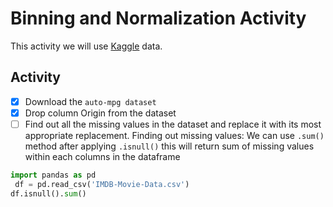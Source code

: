 # Binning and Normalization Activity
This activity we will use [Kaggle](https://www.kaggle.com/code/sachinrajput17/exploratory-data-analysis-for-automobile-data/notebook) data.

## Activity
- [x] Download the `auto-mpg dataset` 
- [x] Drop column Origin from the dataset
- [ ] Find out all the missing values in the dataset and replace it with its most appropriate replacement. Finding out missing values: We can use `.sum()` method after applying `.isnull()` this will return sum of missing values within each columns in the dataframe
```python
import pandas as pd
 df = pd.read_csv('IMDB-Movie-Data.csv')
df.isnull().sum()
```